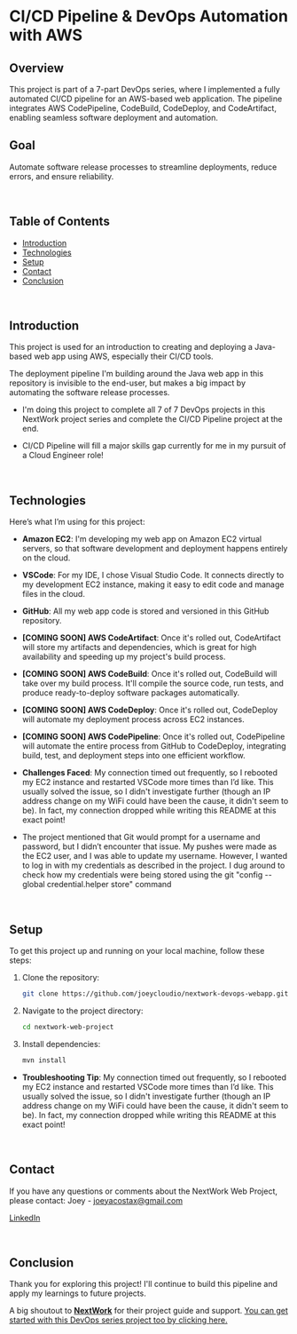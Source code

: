 # CI/CD Pipeline & DevOps Automation with AWS

## Overview
This project is part of a 7-part DevOps series, where I implemented a fully automated CI/CD pipeline for an AWS-based web application. The pipeline integrates AWS CodePipeline, CodeBuild, CodeDeploy, and CodeArtifact, enabling seamless software deployment and automation.

## Goal
Automate software release processes to streamline deployments, reduce errors, and ensure reliability.

<br>

## Table of Contents
- [Introduction](#introduction)
- [Technologies](#technologies)
- [Setup](#setup)
- [Contact](#contact)
- [Conclusion](#conclusion)

<br>

## Introduction
This project is used for an introduction to creating and deploying a Java-based web app using AWS, especially their CI/CD tools.

The deployment pipeline I'm building around the Java web app in this repository is invisible to the end-user, but makes a big impact by automating the software release processes.

- I'm doing this project to complete all 7 of 7 DevOps projects in this NextWork project series and complete the CI/CD Pipeline project at the end.

- CI/CD Pipeline will fill a major skills gap currently for me in my pursuit of a Cloud Engineer role!

<br>

## Technologies
Here’s what I’m using for this project:

- **Amazon EC2**: I'm developing my web app on Amazon EC2 virtual servers, so that software development and deployment happens entirely on the cloud.
- **VSCode**: For my IDE, I chose Visual Studio Code. It connects directly to my development EC2 instance, making it easy to edit code and manage files in the cloud.
- **GitHub**: All my web app code is stored and versioned in this GitHub repository.
- **[COMING SOON] AWS CodeArtifact**: Once it's rolled out, CodeArtifact will store my artifacts and dependencies, which is great for high availability and speeding up my project's build process.
- **[COMING SOON] AWS CodeBuild**: Once it's rolled out, CodeBuild will take over my build process. It'll compile the source code, run tests, and produce ready-to-deploy software packages automatically.
- **[COMING SOON] AWS CodeDeploy**: Once it's rolled out, CodeDeploy will automate my deployment process across EC2 instances.
- **[COMING SOON] AWS CodePipeline**: Once it's rolled out, CodePipeline will automate the entire process from GitHub to CodeDeploy, integrating build, test, and deployment steps into one efficient workflow.

- **Challenges Faced**: My connection timed out frequently, so I rebooted my EC2 instance and restarted VSCode more times than I’d like. This usually solved the issue, so I didn't investigate further (though an IP address change on my WiFi could have been the cause, it didn't seem to be). In fact, my connection dropped while writing this README at this exact point!

- The project mentioned that Git would prompt for a username and password, but I didn’t encounter that issue. My pushes were made as the EC2 user, and I was able to update my username. However, I wanted to log in with my credentials as described in the project. I dug around to check how my credentials were being stored using the git "config --global credential.helper store" command

<br>

## Setup
To get this project up and running on your local machine, follow these steps:

1. Clone the repository:
    ```bash
    git clone https://github.com/joeycloudio/nextwork-devops-webapp.git
    ```
2. Navigate to the project directory:
    ```bash
    cd nextwork-web-project
    ```
3. Install dependencies:
    ```bash
    mvn install
    ```

- **Troubleshooting Tip**: My connection timed out frequently, so I rebooted my EC2 instance and restarted VSCode more times than I’d like. This usually solved the issue, so I didn't investigate further (though an IP address change on my WiFi could have been the cause, it didn't seem to be). In fact, my connection dropped while writing this README at this exact point!

<br>

## Contact
If you have any questions or comments about the NextWork Web Project, please contact:
Joey - [joeyacostax@gmail.com](mailto:joeyacostax@gmail.com)

[LinkedIn](www.linkedin.com/in/joeyacosta)

<br>

## Conclusion
Thank you for exploring this project! I'll continue to build this pipeline and apply my learnings to future projects.

A big shoutout to **[NextWork](https://learn.nextwork.org/app)** for their project guide and support. [You can get started with this DevOps series project too by clicking here.](https://learn.nextwork.org/projects/aws-devops-vscode?track=high)

